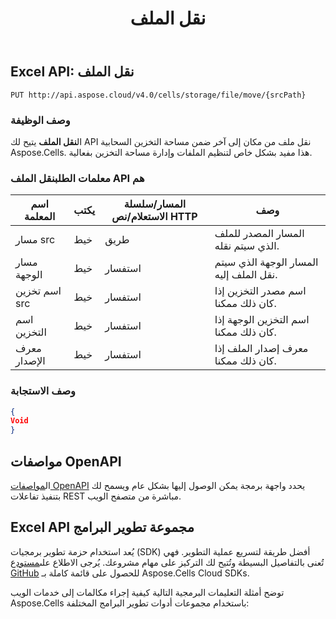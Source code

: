 ﻿---
title: نقل الملف
second_title: Documen
linktitle: نقل الملف
type: docs
url: /ar/move-file/
keywords: Move file, Aspose.Cells API, File Management, Excel API, REST API, Cloud Storage, Spreadsheet Manipulatio
description: تعرف على كيفية استخدام MoveFile API لإدارة الملفات في التخزين السحابي Aspose.Cells
weight: 100
kwords: Excel، Office السحابة، REST API، جدول بيانات، PDF، CSV، Json، Markdown، نقل الملف، إدارة الملفات، التخزين السحابي
---
## **Excel API: نقل الملف**

```
PUT http://api.aspose.cloud/v4.0/cells/storage/file/move/{srcPath}
```

### **وصف الوظيفة**

 ال**نقل الملف** يتيح لك API نقل ملف من مكان إلى آخر ضمن مساحة التخزين السحابية Aspose.Cells. هذا مفيد بشكل خاص لتنظيم الملفات وإدارة مساحة التخزين بفعالية.

###  معلمات الطلب**نقل الملف** API هم

| اسم المعلمة| يكتب| المسار/سلسلة الاستعلام/نص HTTP| وصف|
|---------------|--|------------------------|--------------------------------------|
| مسار src| خيط| طريق| المسار المصدر للملف الذي سيتم نقله.|
| مسار الوجهة| خيط| استفسار| المسار الوجهة الذي سيتم نقل الملف إليه.|
| اسم تخزين src| خيط| استفسار| اسم مصدر التخزين إذا كان ذلك ممكنا.|
| اسم التخزين| خيط| استفسار|اسم التخزين الوجهة إذا كان ذلك ممكنا.|
| معرف الإصدار| خيط| استفسار| معرف إصدار الملف إذا كان ذلك ممكنا.|

### **وصف الاستجابة**

```json
{
Void
}
```

## مواصفات OpenAPI

 ال[مواصفات OpenAPI](https://reference.aspose.cloud/cells/#/FileController/MoveFile) يحدد واجهة برمجة يمكن الوصول إليها بشكل عام ويسمح لك بتنفيذ تفاعلات REST مباشرة من متصفح الويب.

## Excel API مجموعة تطوير البرامج

 يُعد استخدام حزمة تطوير برمجيات (SDK) أفضل طريقة لتسريع عملية التطوير. فهي تُعنى بالتفاصيل البسيطة وتُتيح لك التركيز على مهام مشروعك. يُرجى الاطلاع على[مستودع GitHub](https://github.com/aspose-cells-cloud) للحصول على قائمة كاملة بـ Aspose.Cells Cloud SDKs.

توضح أمثلة التعليمات البرمجية التالية كيفية إجراء مكالمات إلى خدمات الويب Aspose.Cells باستخدام مجموعات أدوات تطوير البرامج المختلفة:

